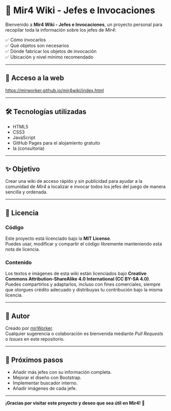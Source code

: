 # 📜 Mir4 Wiki - Jefes e Invocaciones

Bienvenido a **Mir4 Wiki - Jefes e Invocaciones**, un proyecto personal para recopilar toda la información sobre los jefes de *Mir4*:

✅ Cómo invocarlos  
✅ Qué objetos son necesarios  
✅ Dónde fabricar los objetos de invocación  
✅ Ubicación y nivel mínimo recomendado

---

## 🔗 **Acceso a la web**

https://mirworker.github.io/mir4wiki/index.html

---

## 🛠️ **Tecnologías utilizadas**

- HTML5
- CSS3
- JavaScript
- GitHub Pages para el alojamiento gratuito
- Ia (consultoría)
---

## ✨ **Objetivo**

Crear una wiki de acceso rápido y sin publicidad para ayudar a la comunidad de *Mir4* a localizar e invocar todos los jefes del juego de manera sencilla y ordenada.

---

## 📄 **Licencia**

### Código

Este proyecto está licenciado bajo la **MIT License**.  
Puedes usar, modificar y compartir el código libremente manteniendo esta nota de licencia.

### Contenido

Los textos e imágenes de esta wiki están licenciados bajo **Creative Commons Attribution-ShareAlike 4.0 International (CC BY-SA 4.0)**.  
Puedes compartirlos y adaptarlos, incluso con fines comerciales, siempre que otorgues crédito adecuado y distribuyas tu contribución bajo la misma licencia.

---

## 🙋 **Autor**

Creado por [mirWorker](https://github.com/mirWorker).  
Cualquier sugerencia o colaboración es bienvenida mediante *Pull Requests* o *Issues* en este repositorio.

---

## 🚀 **Próximos pasos**

- Añadir más jefes con su información completa.  
- Mejorar el diseño con Bootstrap.  
- Implementar buscador interno.  
- Añadir imágenes de cada jefe.  

---

**¡Gracias por visitar este proyecto y deseo que sea útil en Mir4! 🐲**
